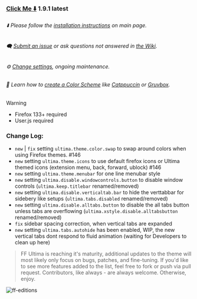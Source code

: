 ### [Click Me ⬇️](https://github.com/soulhotel/FF-ULTIMA/releases/download/1.9.1/ffultima1.9.1.zip) 1.9.1 latest

###### ⬇️ Please follow the [installation instructions](https://github.com/soulhotel/FF-ULTIMA#installation) on main page.

###### 🗨️ [Submit an issue](https://github.com/soulhotel/FF-ULTIMA/issues/new/choose) or ask questions not answered in [the Wiki](https://github.com/soulhotel/FF-ULTIMA/wiki).

###### ⚙️ [Change settings](https://github.com/soulhotel/FF-ULTIMA/wiki/Settings), ongoing maintenance.

###### 🎨 Learn how to [create a Color Scheme](https://github.com/soulhotel/FF-ULTIMA/wiki/Create-a-Color-Scheme) like [Catppuccin](https://github.com/soulhotel/FF-ULTIMA/blob/next-release/theme/color-schemes/catppuccin/readme.md) or [Gruvbox](https://github.com/soulhotel/FF-ULTIMA/blob/next-release/theme/color-schemes/gruvbox-light/readme.md).

>[!WARNING]
> - Firefox 133+ required
> - User.js required

### Change Log:
- `new` | `fix` setting `ultima.theme.color.swap` to swap around colors when using Firefox themes. #146 
- `new` setting `ultima.theme.icons` to use default firefox icons or Ultima themed icons (extension menu, back, forward, ublock) #146
- `new` setting `ultima.theme.menubar` for one line menubar style
- `new` setting `ultima.disable.windowcontrols.button` to disable window controls (`ultima.keep.titlebar` renamed/removed)
- `new` setting `ultima.disable.verticaltab.bar` to hide the verttabbar for sidebery like setups (`ultima.tabs.disabled` renamed/removed)
- `new` setting `ultima.disable.alltabs.button` to disable the all tabs button unless tabs are overflowing (`ultima.xstyle.disable.alltabsbutton` renamed/removed)
- `fix` sidebar spacing correction, when vertical tabs are expanded
- `new` setting `ultima.tabs.autohide` has been enabled, WIP, the new vertical tabs dont respond to fluid animation (waiting for Developers to clean up here)

> FF Ultima is reaching it's maturity, additional updates to the theme will most likely only focus on bugs, patches, and fine-tuning. If you'd like to see more features added to the list, feel free to fork or push via pull request. Contributors, like always - are always welcome. Otherwise, enjoy.

![ff-editions](https://github.com/user-attachments/assets/b7ca4a8c-1a8d-4f38-adae-be7a99b69e29)

<!--
> *Tabs on Top*

![Screenshot from 2024-07-20 02-21-11](https://github.com/user-attachments/assets/d312964e-f4bc-4377-993b-f81495aebe2a)

> *Tabs on the Right*

![Screenshot from 2024-07-28 20-42-09](https://github.com/user-attachments/assets/481937e4-7653-407c-bba8-69fb00b201f1)
-->

